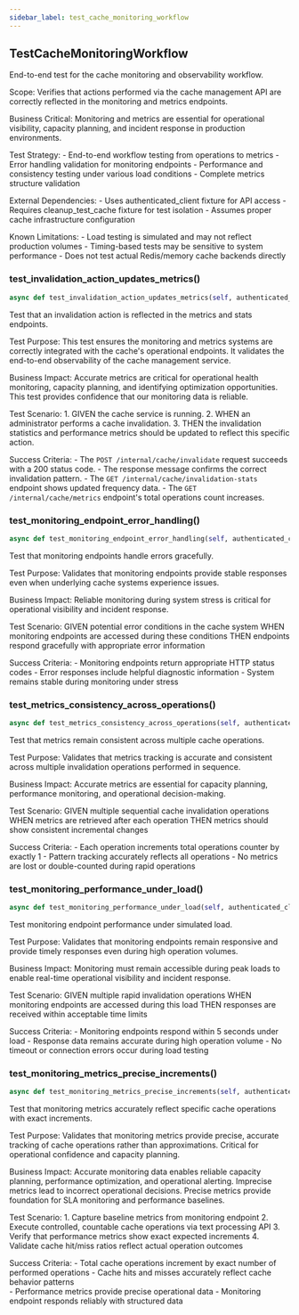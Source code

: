 ```yaml
---
sidebar_label: test_cache_monitoring_workflow
---
```


## TestCacheMonitoringWorkflow

End-to-end test for the cache monitoring and observability workflow.

Scope:
    Verifies that actions performed via the cache management API are
    correctly reflected in the monitoring and metrics endpoints.
    
Business Critical:
    Monitoring and metrics are essential for operational visibility,
    capacity planning, and incident response in production environments.
    
Test Strategy:
    - End-to-end workflow testing from operations to metrics
    - Error handling validation for monitoring endpoints
    - Performance and consistency testing under various load conditions
    - Complete metrics structure validation
    
External Dependencies:
    - Uses authenticated_client fixture for API access
    - Requires cleanup_test_cache fixture for test isolation
    - Assumes proper cache infrastructure configuration
    
Known Limitations:
    - Load testing is simulated and may not reflect production volumes
    - Timing-based tests may be sensitive to system performance
    - Does not test actual Redis/memory cache backends directly

### test_invalidation_action_updates_metrics()

```python
async def test_invalidation_action_updates_metrics(self, authenticated_client):
```

Test that an invalidation action is reflected in the metrics and stats endpoints.

Test Purpose:
    This test ensures the monitoring and metrics systems are correctly integrated
    with the cache's operational endpoints. It validates the end-to-end observability
    of the cache management service.

Business Impact:
    Accurate metrics are critical for operational health monitoring, capacity
    planning, and identifying optimization opportunities. This test provides
    confidence that our monitoring data is reliable.

Test Scenario:
    1.  GIVEN the cache service is running.
    2.  WHEN an administrator performs a cache invalidation.
    3.  THEN the invalidation statistics and performance metrics should
        be updated to reflect this specific action.

Success Criteria:
    - The `POST /internal/cache/invalidate` request succeeds with a 200 status code.
    - The response message confirms the correct invalidation pattern.
    - The `GET /internal/cache/invalidation-stats` endpoint shows updated frequency data.
    - The `GET /internal/cache/metrics` endpoint's total operations count increases.

### test_monitoring_endpoint_error_handling()

```python
async def test_monitoring_endpoint_error_handling(self, authenticated_client):
```

Test that monitoring endpoints handle errors gracefully.

Test Purpose:
    Validates that monitoring endpoints provide stable responses
    even when underlying cache systems experience issues.
    
Business Impact:
    Reliable monitoring during system stress is critical for
    operational visibility and incident response.
    
Test Scenario:
    GIVEN potential error conditions in the cache system
    WHEN monitoring endpoints are accessed during these conditions
    THEN endpoints respond gracefully with appropriate error information
    
Success Criteria:
    - Monitoring endpoints return appropriate HTTP status codes
    - Error responses include helpful diagnostic information
    - System remains stable during monitoring under stress

### test_metrics_consistency_across_operations()

```python
async def test_metrics_consistency_across_operations(self, authenticated_client):
```

Test that metrics remain consistent across multiple cache operations.

Test Purpose:
    Validates that metrics tracking is accurate and consistent
    across multiple invalidation operations performed in sequence.
    
Business Impact:
    Accurate metrics are essential for capacity planning, performance
    monitoring, and operational decision-making.
    
Test Scenario:
    GIVEN multiple sequential cache invalidation operations
    WHEN metrics are retrieved after each operation
    THEN metrics should show consistent incremental changes
    
Success Criteria:
    - Each operation increments total operations counter by exactly 1
    - Pattern tracking accurately reflects all operations
    - No metrics are lost or double-counted during rapid operations

### test_monitoring_performance_under_load()

```python
async def test_monitoring_performance_under_load(self, authenticated_client):
```

Test monitoring endpoint performance under simulated load.

Test Purpose:
    Validates that monitoring endpoints remain responsive
    and provide timely responses even during high operation volumes.
    
Business Impact:
    Monitoring must remain accessible during peak loads to enable
    real-time operational visibility and incident response.
    
Test Scenario:
    GIVEN multiple rapid invalidation operations
    WHEN monitoring endpoints are accessed during this load
    THEN responses are received within acceptable time limits
    
Success Criteria:
    - Monitoring endpoints respond within 5 seconds under load
    - Response data remains accurate during high operation volume
    - No timeout or connection errors occur during load testing

### test_monitoring_metrics_precise_increments()

```python
async def test_monitoring_metrics_precise_increments(self, authenticated_client):
```

Test that monitoring metrics accurately reflect specific cache operations with exact increments.

Test Purpose:
    Validates that monitoring metrics provide precise, accurate tracking of cache operations
    rather than approximations. Critical for operational confidence and capacity planning.
    
Business Impact:
    Accurate monitoring data enables reliable capacity planning, performance optimization,
    and operational alerting. Imprecise metrics lead to incorrect operational decisions.
    Precise metrics provide foundation for SLA monitoring and performance baselines.
    
Test Scenario:
    1. Capture baseline metrics from monitoring endpoint
    2. Execute controlled, countable cache operations via text processing API
    3. Verify that performance metrics show exact expected increments
    4. Validate cache hit/miss ratios reflect actual operation outcomes
    
Success Criteria:
    - Total cache operations increment by exact number of performed operations
    - Cache hits and misses accurately reflect cache behavior patterns  
    - Performance metrics provide precise operational data
    - Monitoring endpoint responds reliably with structured data
